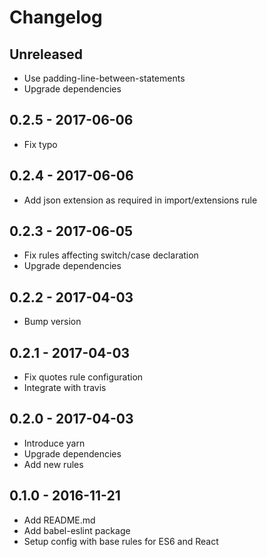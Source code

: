 # Changelog

## Unreleased
- Use padding-line-between-statements
- Upgrade dependencies

## 0.2.5 - 2017-06-06
- Fix typo

## 0.2.4 - 2017-06-06
- Add json extension as required in import/extensions rule

## 0.2.3 - 2017-06-05
- Fix rules affecting switch/case declaration
- Upgrade dependencies

## 0.2.2 - 2017-04-03
- Bump version

## 0.2.1 - 2017-04-03
- Fix quotes rule configuration
- Integrate with travis

## 0.2.0 - 2017-04-03
- Introduce yarn
- Upgrade dependencies
- Add new rules

## 0.1.0 - 2016-11-21
- Add README.md
- Add babel-eslint package
- Setup config with base rules for ES6 and React
